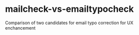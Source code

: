 # mailcheck-vs-emailtypocheck
Comparison of two candidates for email typo correction for UX enchancement
